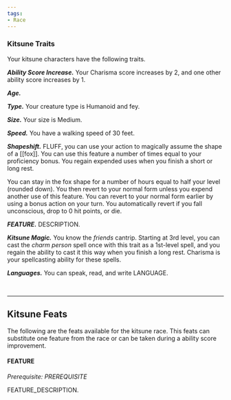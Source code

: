 ```yaml
---
tags:
- Race
---
```



### Kitsune Traits
Your kitsune characters have the following traits.

***Ability Score Increase.***
Your Charisma score increases by 2, and one other ability score increases by 1.

***Age.***

***Type.***
Your creature type is Humanoid and fey.

***Size.***
Your size is Medium.

***Speed.***
You have a walking speed of 30 feet.

***Shapeshift.***
FLUFF, you can use your action to magically assume the shape of a [[fox]]. You can use this feature a number of times equal to your proficiency bonus. You regain expended uses when you finish a short or long rest.

You can stay in the fox shape for a number of hours equal to half your level (rounded down). You then revert to your normal form unless you expend another use of this feature. You can revert to your normal form earlier by using a bonus action on your turn. You automatically revert if you fall unconscious, drop to 0 hit points, or die.

***FEATURE.***
DESCRIPTION.

***Kitsune Magic.***
You know the *friends* cantrip. Starting at 3rd level, you can cast the *charm person* spell once with this trait as a 1st-level spell, and you regain the ability to cast it this way when you finish a long rest. Charisma is your spellcasting ability for these spells.

***Languages.***
You can speak, read, and write LANGUAGE.



<br>
<hr>

## Kitsune Feats
The following are the feats available for the kitsune race. This feats can substitute one feature from the race or can be taken during a ability score improvement.

#### FEATURE
*Prerequisite: PREREQUISITE*

FEATURE_DESCRIPTION.